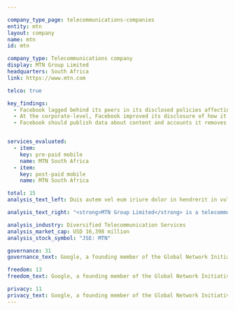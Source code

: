 ```yaml
---

company_type_page: telecommunications-companies
entity: mtn
layout: company
name: mtn
id: mtn

company_type: Telecommunications company
display: MTN Group Limited
headquarters: South Africa
link: https://www.mtn.com

telco: true

key_findings:
  - Facebook lagged behind its peers in its disclosed policies affecting users’ freedom of expression and privacy.
  - At the corporate-level, Facebook improved its disclosure of how it implements  commitments to freedom of expression and privacy since the company was evaluated by this Index in 2015.
  - Facebook should publish data about content and accounts it removes for violations of its rules, improve its transparency reporting on private third party requests for content removals, and improve disclosures about the handling of user information.


services_evaluated:
  - item:
    key: pre-paid mobile
    name: MTN South Africa
  - item:
    key: post-paid mobile
    name: MTN South Africa

total: 15
analysis_text_left: Duis autem vel eum iriure dolor in hendrerit in vulputate velit esse molestie consequat, vel illum dolore eu feugiat nulla facilisis at vero eros et accumsan et iusto odio dignissim qui blandit praesent luptatum zzril delenit augue duis dolore te feugait nulla facilisi. Lorem ipsum dolor sit amet, consectetuer adipiscing elit, sed diam nonummy nibh euismod tincidunt ut laoreet dolore magna aliquam erat volutpat.

analysis_text_right: "<strong>MTN Group Limited</strong> is a telecommunications company that serves markets in 35 countries in Africa, Asia, and the Middle East. It offers voice and data services, and business services, such as cloud, infrastructure, network, software, and enterprise mobility. "

analysis_industry: Diversified Telecommunication Services
analysis_market_cap: USD 16,398 million
analysis_stock_symbol: "JSE: MTN"

governance: 31
governance_text: Google, a founding member of the Global Network Initiative (GNI), earned the highest overall score in the Index. However there is much room for improvement.

freedom: 13
freedom_text: Google, a founding member of the Global Network Initiative (GNI), earned the highest overall score in the Index. However there is much room for improvement.

privacy: 11
privacy_text: Google, a founding member of the Global Network Initiative (GNI), earned the highest overall score in the Index. However there is much room for improvement.
---
```

